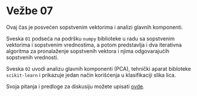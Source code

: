 # Vežbe 07

Ovaj čas je posvećen sopstvenim vektorima i analizi glavnih komponenti. 

Sveska `01` podseća na podršku `numpy` biblioteke u radu sa sopstvenim vektorima i sopstvenim vrednostima, a potom predstavlja i dva iterativna algoritma za pronalaženje sopstvenih vektora i njima odgovarajućih sopstvenih vrednosti. 

Sveska `02` uvodi analizu glavnih komponenti (PCA), tehnički aparat bibloteke `scikit-learn` i prikazuje jedan način korišćenja u klasifikaciji slika lica. 

Svoja pitanja i predloge za diskusiju možete upisati [ovde](https://docs.google.com/document/d/1uGh1LgdskQKTPfhVd7kDRIcNVPLl-cqhxMXG7snvoYY/edit?usp=sharing).

